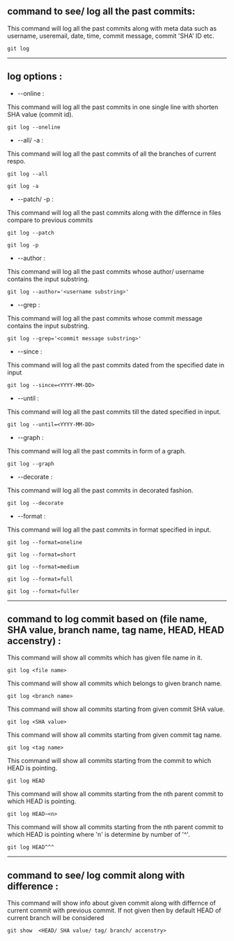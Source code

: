 ## command to see/ log all the past commits:


This command will log all the past commits along with meta data such as username, useremail, date, time, commit message, commit 'SHA' ID etc.

```
git log
```

_________________________________________________________________________________________________________________________________________


## log options :

- --online :

This command will log all the past commits in one single line with shorten SHA value (commit id).

```
git log --oneline
```

- --all/ -a :

This command will log all the past commits of all the branches of current respo.

```
git log --all
```
```
git log -a
```

- --patch/ -p :

This command will log all the past commits along with the differnce in files compare to previous commits

```
git log --patch
```
```
git log -p
```

- --author :

This command will log all the past commits whose author/ username contains the input substring.

```
git log --author='<username substring>'
```

- --grep :

This command will log all the past commits whose commit message contains the input substring.

```
git log --grep='<commit message substring>'
```

- --since :

This command will log all the past commits dated from the specified date in input

```
git log --since=<YYYY-MM-DD>
```

- --until :

This command will log all the past commits till the dated specified in input.

```
git log --until=<YYYY-MM-DD>
```

- --graph :

This command will log all the past commits in form of a graph.

```
git log --graph
```

- --decorate :

This command will log all the past commits in decorated fashion.

```
git log --decorate
```

- --format :

This command will log all the past commits in format specified in input.

```
git log --format=oneline
```
```
git log --format=short
```
```
git log --format=medium
```
```
git log --format=full
```
```
git log --format=fuller
```

_________________________________________________________________________________________________________________________________________


## command to log commit based on <tree-ish>(file name, SHA value, branch name, tag name, HEAD, HEAD accenstry) :

This command will show all commits which has given file name in it.
  
```
git log <file name>
```
  
This command will show all commits which belongs to given branch name.
  
```
git log <branch name>
```

This command will show all commits starting from given commit SHA value.
  
```
git log <SHA value>
```
  
This command will show all commits starting from given commit tag name.

```
git log <tag name>
```
  
This command will show all commits starting from the commit to which HEAD is pointing.

```
git log HEAD
```

This command will show all commits starting from the nth parent commit to which HEAD is pointing.
  
```
git log HEAD~<n>
```
 
This command will show all commits starting from the nth parent commit to which HEAD is pointing where 'n' is determine by number of '^'.  

```
git log HEAD^^^
```
  

_______________________________________________________________________________________________________________________________________
  
  

## command to see/ log commit along with difference :  
    
This command will show info about given <tree-ish> commit along with differnce of current commit with previous commit. If <tree-ish> not given then by default HEAD of current branch will be considered
  
```
git show  <HEAD/ SHA value/ tag/ branch/ accenstry>
```
  

